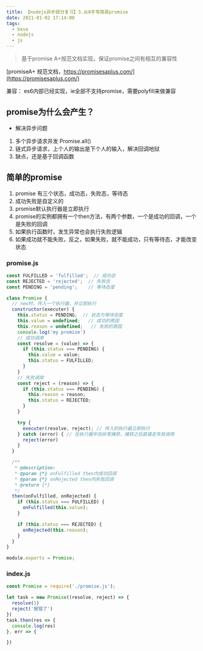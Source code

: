 ```yaml
---
title: 【nodejs异步部分复习】3.从0手写简易promise
date: 2021-01-02 17:14:00
tags:
  - base
  - nodejs
  - js
---
```

> 基于promise A+规范文档实现，保证promise之间有相互的兼容性

[promiseA+ 规范文档，https://promisesaplus.com/](https://promisesaplus.com/)

兼容：
es6内部已经实现，ie全部不支持promise，需要polyfill来做兼容

## promise为什么会产生？
- 解决异步问题

1. 多个异步请求并发 Promise.all()
2. 链式异步请求，上个人的输出是下个人的输入，解决回调地狱
3. 缺点，还是基于回调函数

## 简单的promise
1. promise 有三个状态，成功态，失败态，等待态
2. 成功失败是自定义的
3. promise默认执行器是立即执行
4. promise的实例都拥有一个then方法，有两个参数，一个是成功的回调，一个是失败的回调
5. 如果执行函数时，发生异常也会执行失败逻辑
6. 如果成功就不能失败，反之，如果失败，就不能成功，只有等待态，才能改变状态


### promise.js
```js
const FULFILLED = 'fulfilled';  // 成功态
const REJECTED = 'rejected';  // 失败态
const PENDING = 'pending';    // 等待态度

class Promise {
  // new时，传入一个执行器，并立即执行
  constructor(executer) {
    this.status = PENDING;  // 状态为等待态度
    this.value = undefined;   // 成功的原因
    this.reason = undefined;   // 失败的原因
    console.log('my promise')
    // 成功调用
    const resolve = (value) => {
      if (this.status === PENDING) {
        this.value = value;
        this.status = FULFILLED;
      }
    }
    // 失败调用
    const reject = (reason) => {
      if (this.status === PENDING) {
        this.reason = reason;
        this.status = REJECTED;
      }
    }

    try {
      executer(resolve, reject); // 传入的执行器立即执行
    } catch (error) { // 在执行器中加异常捕获，捕获之后直接走失败调用
      reject(error)
    }
  }

  /**
   * @description: 
   * @param {*} onFulfilled then内成功回调
   * @param {*} onRejected then内失败回调
   * @return {*}
   */
  then(onFulfilled, onRejected) {
    if (this.status === FULFILLED) {
      onFulfilled(this.value);
    }

    if (this.status === REJECTED) {
      onRejected(this.reason);
    }
  }
}

module.exports = Promise;

```

### index.js 

```js
const Promise = require('./promise.js');

let task = new Promise((resolve, reject) => {
  resolve(1)
  reject('报错了')
})
task.then(res => {
  console.log(res)
}, err => {

})
```